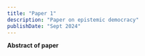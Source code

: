 ```yaml
---
title: "Paper 1"
description: "Paper on epistemic democracy"
publishDate: "Sept 2024"
---
```


**Abstract of paper**